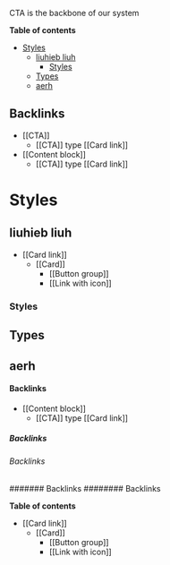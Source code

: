 CTA is the backbone of our system

<!-- table-of-contents start -->
**Table of contents**
- [Styles](#styles)
  - [liuhieb liuh](#liuhieb-liuh)
    - [Styles](#styles)
  - [Types](#types)
  - [aerh](#aerh)

## Backlinks
* [[CTA]]
	* [[CTA]] type [[Card link]]
* [[Content block]]
	* [[CTA]] type [[Card link]]
<!-- table-of-contents end -->

# Styles

## liuhieb liuh 


- [[Card link]]
  - [[Card]]
    - [[Button group]]
    - [[Link with icon]]

### Styles


## Types

## aerh

#### Backlinks
* [[Content block]]
	* [[CTA]] type [[Card link]]
	
	
##### Backlinks
###### Backlinks
####### Backlinks
######## Backlinks

**Table of contents**

- [[Card link]]
  - [[Card]]
    - [[Button group]]
    - [[Link with icon]]
